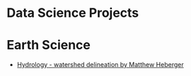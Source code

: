 # Data Science Projects

# Earth Science

- [Hydrology - watershed delineation by Matthew Heberger](https://github.com/mheberger/delineator)
